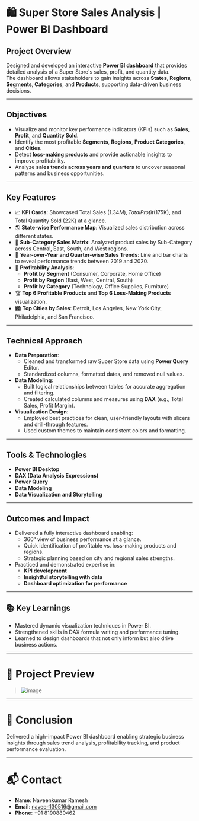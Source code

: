 # 🛍️ Super Store Sales Analysis | Power BI Dashboard

## Project Overview
Designed and developed an interactive **Power BI dashboard** that provides detailed analysis of a Super Store's sales, profit, and quantity data.  
The dashboard allows stakeholders to gain insights across **States, Regions, Segments, Categories**, and **Products**, supporting data-driven business decisions.

---

## Objectives
- Visualize and monitor key performance indicators (KPIs) such as **Sales**, **Profit**, and **Quantity Sold**.
- Identify the most profitable **Segments**, **Regions**, **Product Categories**, and **Cities**.
- Detect **loss-making products** and provide actionable insights to improve profitability.
- Analyze **sales trends across years and quarters** to uncover seasonal patterns and business opportunities.

---

## Key Features
- 📈 **KPI Cards**: Showcased Total Sales ($1.34M), Total Profit ($175K), and Total Quantity Sold (22K) at a glance.
- 🌎 **State-wise Performance Map**: Visualized sales distribution across different states.
- 🛒 **Sub-Category Sales Matrix**: Analyzed product sales by Sub-Category across Central, East, South, and West regions.
- 📅 **Year-over-Year and Quarter-wise Sales Trends**: Line and bar charts to reveal performance trends between 2019 and 2020.
- 💼 **Profitability Analysis**:
  - **Profit by Segment** (Consumer, Corporate, Home Office)
  - **Profit by Region** (East, West, Central, South)
  - **Profit by Category** (Technology, Office Supplies, Furniture)
- 🏆 **Top 6 Profitable Products** and **Top 6 Loss-Making Products** visualization.
- 🏙️ **Top Cities by Sales**: Detroit, Los Angeles, New York City, Philadelphia, and San Francisco.

---

## Technical Approach
- **Data Preparation**:
  - Cleaned and transformed raw Super Store data using **Power Query** Editor.
  - Standardized columns, formatted dates, and removed null values.
- **Data Modeling**:
  - Built logical relationships between tables for accurate aggregation and filtering.
  - Created calculated columns and measures using **DAX** (e.g., Total Sales, Profit Margin).
- **Visualization Design**:
  - Employed best practices for clean, user-friendly layouts with slicers and drill-through features.
  - Used custom themes to maintain consistent colors and formatting.

---

## Tools & Technologies
- **Power BI Desktop**
- **DAX (Data Analysis Expressions)**
- **Power Query**
- **Data Modeling**
- **Data Visualization and Storytelling**

---

## Outcomes and Impact
- Delivered a fully interactive dashboard enabling:
  - 360° view of business performance at a glance.
  - Quick identification of profitable vs. loss-making products and regions.
  - Strategic planning based on city and regional sales strengths.
- Practiced and demonstrated expertise in:
  - **KPI development**
  - **Insightful storytelling with data**
  - **Dashboard optimization for performance**

---

## 📚 Key Learnings
- Mastered dynamic visualization techniques in Power BI.
- Strengthened skills in DAX formula writing and performance tuning.
- Learned to design dashboards that not only inform but also drive business actions.

---

# 🚀 Project Preview
> ![image](https://github.com/user-attachments/assets/33f93c2c-06fd-4bd5-a7ea-51cfeb6f9679)

---

# 📌 Conclusion
Delivered a high-impact Power BI dashboard enabling strategic business insights through sales trend analysis, profitability tracking, and product performance evaluation.

---

# 📬 Contact
- **Name**: Naveenkumar Ramesh
- **Email**: naveen130516@gmail.com
- **Phone**: +91 8190880462
